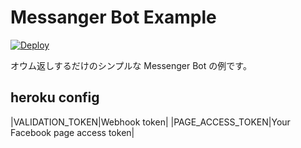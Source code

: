 # Messanger Bot Example

[![Deploy](https://www.herokucdn.com/deploy/button.svg)](https://heroku.com/deploy)

オウム返しするだけのシンプルな Messenger Bot の例です。

## heroku config

|VALIDATION_TOKEN|Webhook token|
|PAGE_ACCESS_TOKEN|Your Facebook page access token|

